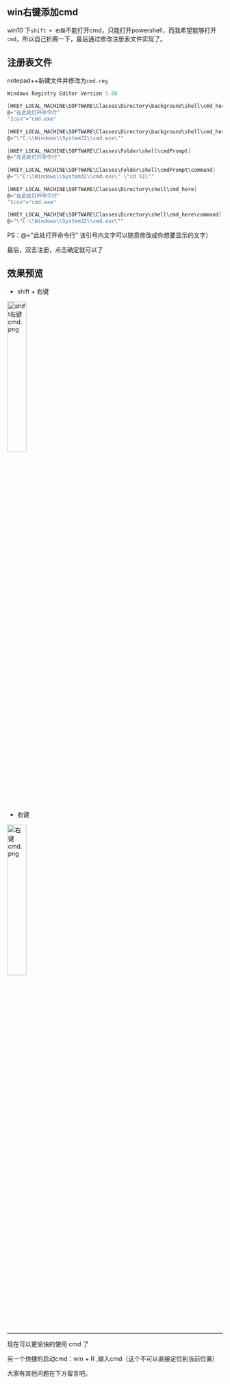 ## win右键添加cmd

win10 下`shift + 右键`不能打开cmd，只能打开powershell，而我希望能够打开`cmd`，所以自己折腾一下，最后通过修改注册表文件实现了。

## 注册表文件

notepad++新建文件并修改为`cmd.reg`

```C
Windows Registry Editor Version 5.00
 
[HKEY_LOCAL_MACHINE\SOFTWARE\Classes\Directory\background\shell\cmd_here]
@="在此处打开命令行"
"Icon"="cmd.exe"
 
[HKEY_LOCAL_MACHINE\SOFTWARE\Classes\Directory\background\shell\cmd_here\command]
@="\"C:\\Windows\\System32\\cmd.exe\""
 
[HKEY_LOCAL_MACHINE\SOFTWARE\Classes\Folder\shell\cmdPrompt]
@="在此处打开命令行"
 
[HKEY_LOCAL_MACHINE\SOFTWARE\Classes\Folder\shell\cmdPrompt\command]
@="\"C:\\Windows\\System32\\cmd.exe\" \"cd %1\""
 
[HKEY_LOCAL_MACHINE\SOFTWARE\Classes\Directory\shell\cmd_here]
@="在此处打开命令行"
"Icon"="cmd.exe"
 
[HKEY_LOCAL_MACHINE\SOFTWARE\Classes\Directory\shell\cmd_here\command]
@="\"C:\\Windows\\System32\\cmd.exe\""
```

PS：@="此处打开命令行"  该引号内文字可以随意修改成你想要显示的文字）

最后，双击注册，点击确定就可以了

## 效果预览

- shift + 右键

<img src="https://i.loli.net/2019/05/28/5cec897cd372563715.png" alt="shift右键cmd.png" title="shift右键cmd.png" height="30%" width="30%"/>

- 右键

<img src="https://i.loli.net/2019/05/28/5cec897cd35c184617.png" alt="右键cmd.png" title="右键cmd.png" height="30%" width="30%"/>



---

现在可以更愉快的使用 cmd 了

另一个快捷的启动cmd：win + R ,输入cmd（这个不可以直接定位到当前位置）



大家有其他问题在下方留言吧。